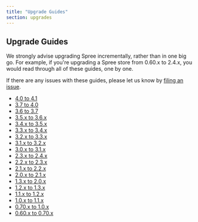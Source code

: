 ```yaml
---
title: "Upgrade Guides"
section: upgrades
---
```


## Upgrade Guides

We strongly advise upgrading Spree incrementally, rather than in one big go. For example, if you're upgrading a Spree store from 0.60.x to 2.4.x, you would read through all of these guides, one by one.

If there are any issues with these guides, please let us know by [filing an issue](https://github.com/spree/spree/issues/new).

* [4.0 to 4.1](/developer/four-dot-oh-to-four-dot-one)
* [3.7 to 4.0](/developer/three-dot-seven-to-four-dot-oh)
* [3.6 to 3.7](/developer/three-dot-six-to-three-dot-seven)
* [3.5.x to 3.6.x](/developer/three-dot-five-to-three-dot-six)
* [3.4.x to 3.5.x](/developer/three-dot-four-to-three-dot-five)
* [3.3.x to 3.4.x](/developer/three-dot-three-to-three-dot-four)
* [3.2.x to 3.3.x](/developer/three-dot-two-to-three-dot-three)
* [3.1.x to 3.2.x](/developer/three-dot-one-to-three-dot-two)
* [3.0.x to 3.1.x](/developer/three-dot-oh-to-three-dot-one)
* [2.3.x to 2.4.x](/developer/two-dot-three-to-two-dot-four)
* [2.2.x to 2.3.x](/developer/two-dot-two-to-two-dot-three)
* [2.1.x to 2.2.x](/developer/two-dot-one-to-two-dot-two)
* [2.0.x to 2.1.x](/developer/two-dot-oh-to-two-dot-one)
* [1.3.x to 2.0.x](/developer/one-dot-three-to-two-dot-oh)
* [1.2.x to 1.3.x](/developer/one-dot-two-to-one-dot-three)
* [1.1.x to 1.2.x](/developer/one-dot-one-to-one-dot-two)
* [1.0.x to 1.1.x](/developer/one-dot-oh-to-one-dot-one)
* [0.70.x to 1.0.x](/developer/point-seventy-to-one-dot-oh)
* [0.60.x to 0.70.x](/developer/point-sixty-to-point-seventy)
